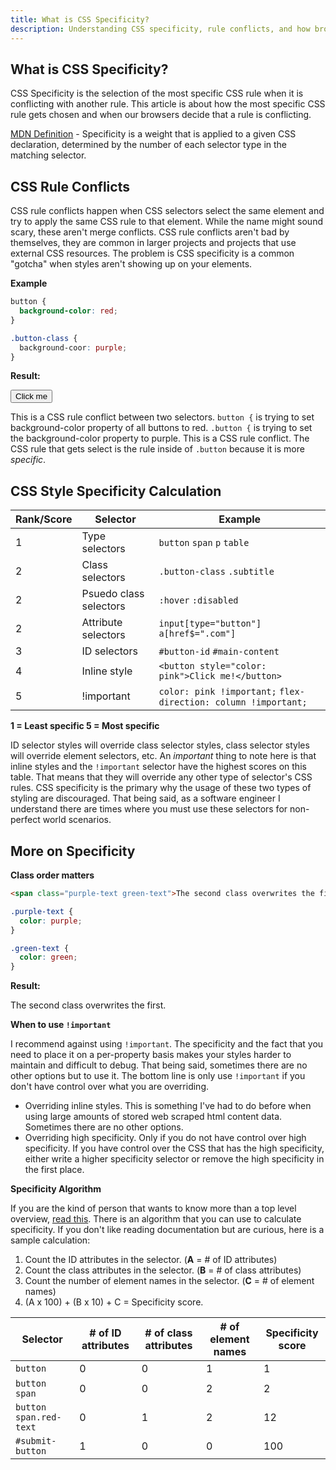 ```yaml
---
title: What is CSS Specificity?
description: Understanding CSS specificity, rule conflicts, and how browsers choose which style to apply
---
```


## What is CSS Specificity?

CSS Specificity is the selection of the most specific CSS rule when it is conflicting with another rule. This article is about how the most specific CSS rule gets chosen and when our browsers decide that a rule is conflicting.

[MDN Definition](https://developer.mozilla.org/en-US/docs/Web/CSS/Specificity) - Specificity is a weight that is applied to a given CSS declaration, determined by the number of each selector type in the matching selector.

## CSS Rule Conflicts

CSS rule conflicts happen when CSS selectors select the same element and try to apply the same CSS rule to that element. While the name might sound scary, these aren't merge conflicts. CSS rule conflicts aren't bad by themselves, they are common in larger projects and projects that use external CSS resources. The problem is CSS specificity is a common "gotcha" when styles aren't showing up on your elements.

**Example**

```css
button {
  background-color: red;
}

.button-class {
  background-coor: purple;
}
```

**Result:**

<button class="button-class">
  Click me
</button>

This is a CSS rule conflict between two selectors. `button {` is trying to set background-color property of all buttons to red. `.button {` is trying to set the background-color property to purple. This is a CSS rule conflict. The CSS rule that gets select is the rule inside of `.button` because it is more *specific*.

## CSS Style Specificity Calculation

| Rank/Score | Selector | Example |
|------------|----------|---------|
| 1 | Type selectors | `button` `span` `p` `table` |
| 2 | Class selectors | `.button-class` `.subtitle` |
| 2 | Psuedo class selectors | `:hover` `:disabled` |
| 2 | Attribute selectors | `input[type="button"]` `a[href$=".com"]` |
| 3 | ID selectors | `#button-id` `#main-content` |
| 4 | Inline style | `<button style="color: pink">Click me!</button>` |
| 5 | !important | `color: pink !important;` `flex-direction: column !important;` |

**1 = Least specific  5 = Most specific**

ID selector styles will override class selector styles, class selector styles will override element selectors, etc. An *important* thing to note here is that inline styles and the `!important` selector have the highest scores on this table. That means that they will override any other type of selector's CSS rules. CSS specificity is the primary why the usage of these two types of styling are discouraged. That being said, as a software engineer I understand there are times where you must use these selectors for non-perfect world scenarios.

## More on Specificity

**Class order matters**

```html
<span class="purple-text green-text">The second class overwrites the first.</span>
```

```css
.purple-text {
  color: purple;
}

.green-text {
  color: green;
}
```

**Result:**

<span class="purple-text green-text">The second class overwrites the first.</span>

**When to use `!important`**

I recommend against using `!important`. The specificity and the fact that you need to place it on a per-property basis makes your styles harder to maintain and difficult to debug. That being said, sometimes there are no other options but to use it. The bottom line is only use `!important` if you don't have control over what you are overriding.

- Overriding inline styles. This is something I've had to do before when using large amounts of stored web scraped html content data. Sometimes there are no other options.
- Overriding high specificity. Only if you do not have control over high specificity. If you have control over the CSS that has the high specificity, either write a higher specificity selector or remove the high specificity in the first place.

**Specificity Algorithm**

If you are the kind of person that wants to know more than a top level overview, [read this](https://www.w3.org/TR/CSS1/#cascading-order). There is an algorithm that you can use to calculate specificity. If you don't like reading documentation but are curious, here is a sample calculation:

1. Count the ID attributes in the selector. (**A** = # of ID attributes)
2. Count the class attributes in the selector. (**B** = # of class attributes)
3. Count the number of element names in the selector. (**C** = # of element names)
4. (A x 100) + (B x 10) + C = Specificity score.

| Selector | # of ID attributes | # of class attributes | # of element names | Specificity score |
|----------|-------------------|----------------------|-------------------|------------------|
| `button` | 0 | 0 | 1 | 1 |
| `button span` | 0 | 0 | 2 | 2 |
| `button span.red-text` | 0 | 1 | 2 | 12 |
| `#submit-button` | 1 | 0 | 0 | 100 | 